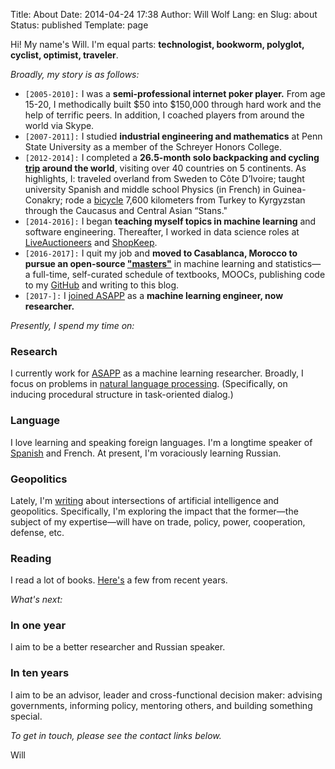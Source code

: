 Title: About
Date: 2014-04-24 17:38
Author: Will Wolf
Lang: en
Slug: about
Status: published
Template: page

Hi! My name's Will. I'm equal parts: **technologist, bookworm, polyglot, cyclist, optimist, traveler**.

*Broadly, my story is as follows:*

- `[2005-2010]:` I was a **semi-professional internet poker player.** From age 15-20, I methodically built $50 into $150,000 through hard work and the help of terrific peers. In addition, I coached players from around the world via Skype.
- `[2007-2011]:` I studied **industrial engineering and mathematics** at Penn State University as a member of the Schreyer Honors College.
- `[2012-2014]:` I completed a **26.5-month solo backpacking and cycling [trip](http://www.willtravellife.com) around the world**, visiting over 40 countries on 5 continents. As highlights, I: traveled overland from Sweden to Côte D’Ivoire; taught university Spanish and middle school Physics (in French) in Guinea-Conakry; rode a [bicycle](http://willtravellife.com/category/will-bikes-central-asia/) 7,600 kilometers from Turkey to Kyrgyzstan through the Caucasus and Central Asian “Stans."
- `[2014-2016]:` I began **teaching myself topics in machine learning** and software engineering. Thereafter, I worked in data science roles at [LiveAuctioneers](https://www.liveauctioneers.com) and [ShopKeep](https://www.shopkeep.com).
- `[2016-2017]:` I quit my job and **moved to Casablanca, Morocco to pursue an open-source ["masters"]({filename}/articles/practical-guide-open-source-ml-masters.md)** in machine learning and statistics—a full-time, self-curated schedule of textbooks, MOOCs, publishing code to my [GitHub](https://github.com/cavaunpeu) and writing to this blog.
- `[2017-]:` I [joined ASAPP]({filename}/articles/joining-asapp.md) as a **machine learning engineer, now researcher.**

*Presently, I spend my time on:*

### Research

I currently work for [ASAPP](https://www.asapp.com/) as a machine learning researcher. Broadly, I focus on problems in [natural language processing](https://en.wikipedia.org/wiki/Natural_language_processing). (Specifically, on inducing procedural structure in task-oriented dialog.)

### Language

I love learning and speaking foreign languages. I'm a longtime speaker of [Spanish](http://willwolf.io/es/) and French. At present, I'm voraciously learning Russian.

### Geopolitics

Lately, I'm [writing](http://willwolf.io/geopolitics/) about intersections of artificial intelligence and geopolitics. Specifically, I'm exploring the impact that the former—the subject of my expertise—will have on trade, policy, power, cooperation, defense, etc.

### Reading

I read a lot of books. [Here's](http://willwolf.io/books/) a few from recent years.

*What's next:*

### In one year

I aim to be a better researcher and Russian speaker.

### In ten years

I aim to be an advisor, leader and cross-functional decision maker: advising governments, informing policy, mentoring others, and building something special.

*To get in touch, please see the contact links below.*

Will
